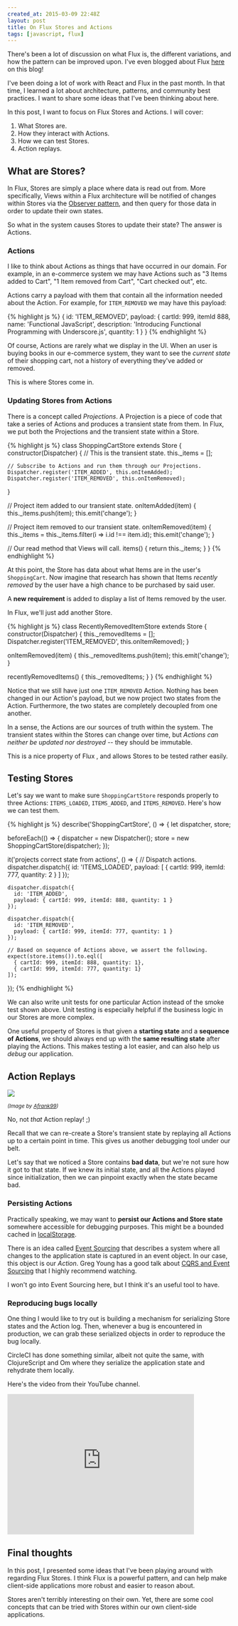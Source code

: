 ```yaml
---
created_at: 2015-03-09 22:48Z
layout: post
title: On Flux Stores and Actions
tags: [javascript, flux]
---
```


There's been a lot of discussion on what Flux is, the different variations, and
how the pattern can be improved upon.  I've even blogged about Flux
[here](http://jaysoo.ca/2015/02/06/what-the-flux/) on this blog!

I've been doing a lot of work with React and Flux in the past month. In that time,
I learned a lot about architecture, patterns, and community best practices. I
want to share some ideas that I've been thinking about here.

In this post, I want to focus on Flux Stores and Actions. I will cover:

1. What Stores are.
2. How they interact with Actions.
3. How we can test Stores.
4. Action replays.

## What are Stores?

In Flux, Stores are simply a place where data is read out from. More specifically,
Views within a Flux architecture will be notified of changes within Stores via
the [Observer pattern](http://en.wikipedia.org/wiki/Observer_pattern), and then
query for those data in order to update their own states.

So what in the system causes Stores to update their state? The answer is Actions.

### Actions

I like to think about Actions as things that have occurred in our domain. For
example, in an e-commerce system we may have Actions such as "3 Items added to Cart",
"1 Item removed from Cart", "Cart checked out", etc.

Actions carry a payload with them that contain all the information needed
about the Action. For example, for `ITEM_REMOVED` we may have this payload:

{% highlight js %}
{
  id: 'ITEM_REMOVED',
  payload: {
    cartId: 999,
    itemId 888,
    name: 'Functional JavaScript',
    description: 'Introducing Functional Programming with Underscore.js',
    quantity: 1
  }
}
{% endhighlight %}

Of course, Actions are rarely what we display in the UI. When an user is buying
books in our e-commerce system, they want to see the *current state*
of their shopping cart, not a history of everything they've added or removed.

This is where Stores come in.

### Updating Stores from Actions

There is a concept called *Projections*. A Projection is a piece of code that
take a series of Actions and produces a transient state from them. In Flux, we
put both the Projections and the transient state within a Store.

{% highlight js %}
class ShoppingCartStore extends Store {
  constructor(Dispatcher) {
    // This is the transient state.
    this._items = [];

    // Subscribe to Actions and run them through our Projections.
    Dispatcher.register('ITEM_ADDED', this.onItemAdded);
    Dispatcher.register('ITEM_REMOVED', this.onItemRemoved);
  }

  // Project item added to our transient state.
  onItemAdded(item) {
    this._items.push(item);
    this.emit('change');
  }

  // Project item removed to our transient state.
  onItemRemoved(item) {
    this._items = this._items.filter(i => i.id !== item.id);
    this.emit('change');
  }

  // Our read method that Views will call.
  items() {
    return this._items;
  }
}
{% endhighlight %}

At this point, the Store has data about what Items are in the user's `ShoppingCart`.
Now imagine that research has shown that Items *recently removed* by the user
have a high chance to be purchased by said user.

A **new requirement** is added to display a list of Items removed by the user.

In Flux, we'll just add another Store.

{% highlight js %}
class RecentlyRemovedItemStore extends Store {
  constructor(Dispatcher) {
    this._removedItems = [];
    Dispatcher.register('ITEM_REMOVED', this.onItemRemoved);
  }

  onItemRemoved(item) {
    this._removedItems.push(item);
    this.emit('change');
  }

  recentlyRemovedItems() {
    this._removedItems;
  }
}
{% endhighlight %}

Notice that we still have just one `ITEM_REMOVED` Action. Nothing has been
changed in our Action's payload, but we now project two states from the Action.
Furthermore, the two states are completely decoupled from one another.

In a sense, the Actions are our sources of truth within the system. The transient
states within the Stores can change over time, but *Actions can neither be
updated nor destroyed* -- they should be immutable.

This is a nice property of Flux , and allows Stores to be tested rather easily.

## Testing Stores

Let's say we want to make sure `ShoppingCartStore` responds properly to three
Actions: `ITEMS_LOADED`, `ITEMS_ADDED`, and `ITEMS_REMOVED`. Here's how we can
test them.

{% highlight js %}
describe('ShoppingCartStore', () => {
  let dispatcher, store;

  beforeEach(() => {
    dispatcher = new Dispatcher();
    store = new ShoppingCartStore(dispatcher);
  });

  it('projects correct state from actions', () => {
    // Dispatch actions.
    dispatcher.dispatch({
      id: 'ITEMS_LOADED',
      payload: [ { cartId: 999, itemId: 777, quantity: 2 } ]
    });

    dispatcher.dispatch({
      id: 'ITEM_ADDED',
      payload: { cartId: 999, itemId: 888, quantity: 1 }
    });

    dispatcher.dispatch({
      id: 'ITEM_REMOVED',
      payload: { cartId: 999, itemId: 777, quantity: 1 }
    });

    // Based on sequence of Actions above, we assert the following.
    expect(store.items()).to.eql([
      { cartId: 999, itemId: 888, quantity: 1},
      { cartId: 999, itemId: 777, quantity: 1}
    ]);
  });
{% endhighlight %}

We can also write unit tests for one particular Action instead of the smoke test shown above.
Unit testing is especially helpful if the business logic in our Stores are more complex.

One useful property of Stores is that given a **starting state** and a
**sequence of Actions**, we should always end up with the **same resulting state**
after playing the Actions. This makes testing a lot easier, and can also help us
*debug* our application.


## Action Replays

![](/images/Action_Replay_Amiga500.jpg)

<small class="muted"><em>
  (Image by <a href="http://commons.wikimedia.org/wiki/User:Afrank99">Afrank99</a>)
</em></small>

No, not *that* Action replay! ;)

Recall that we can re-create a Store's transient state by replaying
all Actions up to a certain point in time. This gives us another debugging tool
under our belt.

Let's say that we noticed a Store contains **bad data**, but we're not sure how
it got to that state. If we knew its initial state, and all the Actions played
since initialization, then we can pinpoint exactly when the state became bad.

### Persisting Actions

Practically speaking, we may want to **persist our Actions and Store state**
somewhere accessible for debugging purposes. This might be a bounded cached
in [localStorage](https://developer.mozilla.org/en/docs/Web/Guide/API/DOM/Storage#localStorage).

There is an idea called [Event Sourcing](http://martinfowler.com/eaaDev/EventSourcing.html)
that describes a system where all changes to the application state is captured
in an event object. In our case, this object is our *Action*. Greg Young has
a good talk about [CQRS and Event Sourcing](https://www.youtube.com/watch?v=JHGkaShoyNs)
that I highly recommend watching.

I won't go into Event Sourcing here, but I think it's an useful tool to have.

### Reproducing bugs locally

One thing I would like to try out is building a mechanism for serializing Store
states and the Action log. Then, whenever a bug is encountered in production, we
can grab these serialized objects in order to reproduce the bug locally.

CircleCI has done something similar, albeit not quite the same, with ClojureScript and Om
where they serialize the application state and rehydrate them locally.

Here's the video from their YouTube channel.

<iframe width="420" height="315" src="https://www.youtube.com/embed/5yHFTN-_mOo" frameborder="0" allowfullscreen></iframe>

## Final thoughts

In this post, I presented some ideas that I've been playing around with regarding
Flux Stores. I think Flux is a powerful pattern, and can help make client-side
applications more robust and easier to reason about.

Stores aren't terribly interesting on their own. Yet, there are some cool
concepts that can be tried with Stores within our own client-side applications.

